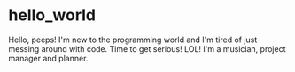 # hello_world
Hello, peeps!
I'm new to the programming world and I'm tired of just messing around with code. Time to get serious! LOL!
I'm a musician, project manager and planner. 
